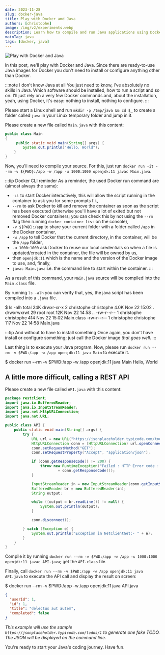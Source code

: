 ```yaml
---
date: 2023-11-28
slug: docker-java
title: Play with Docker and Java
authors: [christophe]
image: /img/v2/experiments.webp
description: Learn how to compile and run Java applications using Docker. Set up a Java development environment quickly without local installation, perfect for developers new to Java and Docker.
mainTag: java
tags: [docker, java]
---
```

![Play with Docker and Java](/img/v2/experiments.webp)

In this post, we'll play with Docker and Java. Since there are ready-to-use Java images for Docker you don't need to install or configure anything other than Docker.

:::note I don't know Java at all
You just need to know, I've absolutely no skills in Java. Which software should be installed, how to run a script and so on. I'll just rely on a very few Docker commands and, about the installation, yeah, using Docker, it's easy: nothing to install, nothing to configure.
:::

<!-- truncate -->

Please start a Linux shell and run `mkdir -p /tmp/java && cd $_` to create a folder called `java` in your Linux temporary folder and jump in it.

Please create a new file called `Main.java` with this content:

<Snippet filename="Main.java">

```java
public class Main
{
     public static void main(String[] args) {
        System.out.println("Hello, World");
    }
}
```

</Snippet>

Now, you'll need to compile your source. For this, just run `docker run -it --rm -v ${PWD}:/app -w /app -u 1000:1000 openjdk:11 javac Main.java`.

:::tip Docker CLI reminder
As a reminder, the used Docker run command are (almost always the same):

* `-it` to start Docker interactively, this will allow the script running in the container to ask you for some prompts f.i.,
* `--rm` to ask Docker to kill and remove the container as soon as the script has been executed (otherwise you'll have a lot of exited but not removed Docker containers; you can check this by not using the `--rm` flag then running `docker container list` on the console),
* `-v ${PWD}:/app` to share your current folder with a folder called `/app` in the Docker container,
* `-w /app` to tell Docker that the current directory, in the container, will be the `/app` folder,
* `-u 1000:1000` ask Docker to reuse our local credentials so when a file is updated/created in the container, the file will be owned by us,
* then `openjdk:11` which is the name and the version of the Docker image to use, and, finally,
* `javac Main.java` i.e. the command line to start within the container.
:::

As a result of this command, your `Main.java` source will be compiled into the `Main.class` file.

By running `ls -alh` you can verify that, yes, the java script has been compiled into a `.java` file.

<Terminal>
$ ls -alh
total 24K
drwxr-xr-x  2 christophe christophe 4.0K Nov 22 15:02 .
drwxrwxrwt 29 root       root        12K Nov 22 14:58 ..
-rw-r--r--  1 christophe christophe  414 Nov 22 15:02 Main.class
-rw-r--r--  1 christophe christophe  117 Nov 22 14:58 Main.java
</Terminal>

:::tip And without to have to install something
Once again, you don't have install or configure something; just call the Docker image *that goes well*.
:::

Last thing is to execute your Java program. Now, please run `docker run --rm -v $PWD:/app -w /app openjdk:11 java Main` to execute it.

<Terminal>
$ docker run --rm -v $PWD:/app -w /app openjdk:11 java Main
Hello, World
</Terminal>

## A little more difficult, calling a REST API

Please create a new file called `API.java` with this content:

<Snippet filename="API.java">

```java
package restclient;
import java.io.BufferedReader;
import java.io.InputStreamReader;
import java.net.HttpURLConnection;
import java.net.URL;

public class API {
    public static void main(String[] args) {
        try {
            URL url = new URL("https://jsonplaceholder.typicode.com/todos/1");
            HttpURLConnection conn = (HttpURLConnection) url.openConnection();
            conn.setRequestMethod("GET");
            conn.setRequestProperty("Accept", "application/json");

            if (conn.getResponseCode() != 200) {
                throw new RuntimeException("Failed : HTTP Error code : "
                        + conn.getResponseCode());
            }

            InputStreamReader in = new InputStreamReader(conn.getInputStream());
            BufferedReader br = new BufferedReader(in);
            String output;

            while ((output = br.readLine()) != null) {
                System.out.println(output);
            }

            conn.disconnect();

        } catch (Exception e) {
            System.out.println("Exception in NetClientGet:- " + e);
        }
    }
}
```

</Snippet>

Compile it by running `docker run --rm -v $PWD:/app -w /app -u 1000:1000 openjdk:11 javac API.java`; get the `API.class` file.

Finally, call `docker run --rm -v $PWD:/app -w /app openjdk:11 java API.java` to execute the API call and display the result on screen:

<Terminal>
$ docker run --rm -v $PWD:/app -w /app openjdk:11 java API.java
</Terminal>

```json
{
  "userId": 1,
  "id": 1,
  "title": "delectus aut autem",
  "completed": false
}
```

*This example will use the sample `https://jsonplaceholder.typicode.com/todos/1` to generate one fake TODO. The JSON will be displayed on the command line.*

You're ready to start your Java's coding journey. Have fun.
